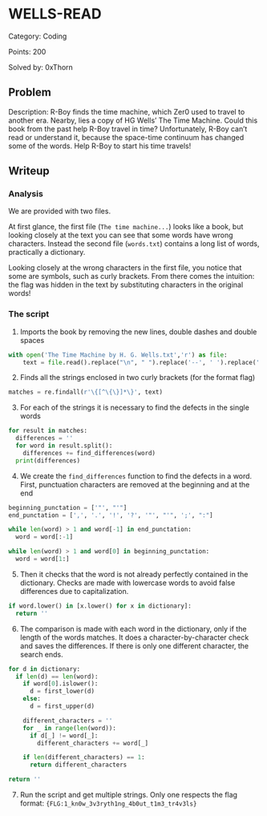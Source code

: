 # WELLS-READ

Category: Coding

Points: 200

Solved by: 0xThorn

## Problem

Description: R-Boy finds the time machine, which Zer0 used to travel to another era. Nearby, lies a copy of HG Wells’ The Time Machine. Could this book from the past help R-Boy travel in time? Unfortunately, R-Boy can’t read or understand it, because the space-time continuum has changed some of the words. Help R-Boy to start his time travels!

## Writeup

### Analysis

We are provided with two files.

At first glance, the first file (`The time machine...`) looks like a book, but looking closely at the text you can see that some words have wrong characters.
Instead the second file (`words.txt`) contains a long list of words, practically a dictionary.

Looking closely at the wrong characters in the first file, you notice that some are symbols, such as curly brackets.
From there comes the intuition: the flag was hidden in the text by substituting characters in the original words!

### The script

1. Imports the book by removing the new lines, double dashes and double spaces

```python
with open('The Time Machine by H. G. Wells.txt','r') as file:   
    text = file.read().replace("\n", " ").replace('--', ' ').replace('  ', ' ')
```

2. Finds all the strings enclosed in two curly brackets (for the format flag)

```python
matches = re.findall(r'\{[^\{\}]*\}', text)
```

3. For each of the strings it is necessary to find the defects in the single words

```python
for result in matches:
  differences = ''
  for word in result.split():
    differences += find_differences(word)
  print(differences)
```

4. We create the `find_differences` function to find the defects in a word. First, punctuation characters are removed at the beginning and at the end

```python
beginning_punctation = ['"', "'"]
end_punctation = [',', '.', '!', '?', '"', "'", ';', ":"]

while len(word) > 1 and word[-1] in end_punctation:
  word = word[:-1]

while len(word) > 1 and word[0] in beginning_punctation:
  word = word[1:]
```

5. Then it checks that the word is not already perfectly contained in the dictionary. Checks are made with lowercase words to avoid false differences due to capitalization.

```python
if word.lower() in [x.lower() for x in dictionary]:
  return ''
```

6. The comparison is made with each word in the dictionary, only if the length of the words matches. It does a character-by-character check and saves the differences. If there is only one different character, the search ends.

```python
for d in dictionary:
  if len(d) == len(word):
    if word[0].islower():
      d = first_lower(d)
    else:
      d = first_upper(d)

    different_characters = ''
    for _ in range(len(word)):
      if d[_] != word[_]:
        different_characters += word[_]

    if len(different_characters) == 1:
      return different_characters

return ''
```

7. Run the script and get multiple strings. Only one respects the flag format: `{FLG:1_kn0w_3v3ryth1ng_4b0ut_t1m3_tr4v3ls}`
